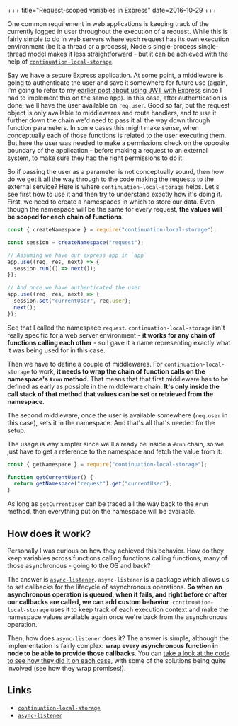 +++
title="Request-scoped variables in Express"
date=2016-10-29
+++

One common requirement in web applications is keeping track of the currently
logged in user throughout the execution of a request. While this is fairly
simple to do in web servers where each request has its own execution environment
(be it a thread or a process), Node's single-process single-thread model makes
it less straightforward - but it can be achieved with the help of
[`continuation-local-storage`](https://github.com/othiym23/node-continuation-local-storage).

Say we have a secure Express application. At some point, a middleware is going
to authenticate the user and save it somewhere for future use (again, I'm going
to refer to my
[earlier post about using JWT with Express](/b/2016/10/01/express-jwt) since I
had to implement this on the same app). In this case, after authentication is
done, we'll have the user available on `req.user`. Good so far, but the request
object is only available to middlewares and route handlers, and to use it
further down the chain we'd need to pass it all the way down through function
parameters. In some cases this might make sense, when conceptually each of those
functions is related to the user executing them. But here the user was needed to
make a permissions check on the opposite boundary of the application - before
making a request to an external system, to make sure they had the right
permissions to do it.

So if passing the user as a parameter is not conceptually sound, then how do we
get it all the way through to the code making the requests to the external
service? Here is where `continuation-local-storage` helps. Let's see first how
to use it and then try to understand exactly how it's doing it. First, we need
to create a namespaces in which to store our data. Even though the namespace
will be the same for every request, **the values will be scoped for each chain
of functions**.

```js
const { createNamespace } = require("continuation-local-storage");

const session = createNamespace("request");

// Assuming we have our express app in `app`
app.use((req, res, next) => {
  session.run(() => next());
});

// And once we have authenticated the user
app.use((req, res, next) => {
  session.set("currentUser", req.user);
  next();
});
```

See that I called the namespace `request`. `continuation-local-storage` isn't
really specific for a web server environment - **it works for any chain of
functions calling each other** - so I gave it a name representing exactly what
it was being used for in this case.

Then we have to define a couple of middlewares. For `continuation-local-storage`
to work, **it needs to wrap the chain of function calls on the namespace's
`#run` method**. That means that that first middleware has to be defined as
early as possible in the middleware chain. **It's only inside the call stack of
that method that values can be set or retrieved from the namespace**.

The second middleware, once the user is available somewhere (`req.user` in this
case), sets it in the namespace. And that's all that's needed for the setup.

The usage is way simpler since we'll already be inside a `#run` chain, so we
just have to get a reference to the namespace and fetch the value from it:

```js
const { getNamespace } = require("continuation-local-storage");

function getCurrentUser() {
  return getNamespace("request").get("currentUser");
}
```

As long as `getCurrentUser` can be traced all the way back to the `#run` method,
then everything put on the namespace will be available.

## How does it work?

Personally I was curious on how they achieved this behavior. How do they keep
variables across functions calling functions calling functions, many of those
asynchronous - going to the OS and back?

The answer is [`async-listener`](https://github.com/othiym23/async-listener).
`async-listener` is a package which allows us to set callbacks for the lifecycle
of asynchronous operations. **So when an asynchronous operation is queued, when
it fails, and right before or after our callbacks are called, we can add custom
behavior**. `continuation-local-storage` uses it to keep track of each execution
context and make the namespace values available again once we're back from the
asynchronous operation.

Then, how does `async-listener` does it? The answer is simple, although the
implementation is fairly complex: **wrap every asynchronous function in node to
be able to provide those callbacks**. You can
[take a look at the code to see how they did it on each case](https://github.com/othiym23/async-listener/blob/master/index.js),
with some of the solutions being quite involved (see how they wrap promises!).

## Links

- [`continuation-local-storage`](https://github.com/othiym23/node-continuation-local-storage)
- [`async-listener`](https://github.com/othiym23/async-listener)
